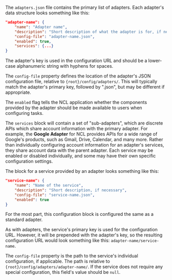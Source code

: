 The `adapters.json` file contains the primary list of adapters. Each adapter's data structure looks something like this:

```json
"adapter-name": {
    "name": "Adapter name",
    "description": "Short description of what the adapter is for, if necessary.",
    "config-file": "adapter-name.json",
    "enabled": true,
    "services": {...}
}
```

The adapter's key is used in the configuration URL and should be a lower-case alphanumeric string with hyphens for spaces.

The `config-file` property defines the location of the adapter's JSON configuration file, relative to `{root}/config/adapters/`. This will typically match the adapter's primary key, followed by ".json", but may be different if appropriate.

The `enabled` flag tells the NCL application whether the components provided by the adapter should be made available to users when configuring tasks.

The `services` block will contain a set of "sub-adapters", which are discrete APIs which share account information with the primary adapter. For example, the **Google Adapter** for NCL provides APIs for a wide range of Google's products, such as Gmail, Drive, Calendar, and many more. Rather than individually configuring account information for an adapter's services, they share account data with the parent adapter. Each service may be enabled or disabled individually, and some may have their own specific configuration settings.

The block for a service provided by an adapter looks something like this:

```json
"service-name": {
    "name": "Name of the service",
    "description": "Short description, if necessary",
    "config-file": "service-name.json",
    "enabled": true
}
```

For the most part, this configuration block is configured the same as a standard adapter.

As with adapters, the service's primary key is used for the configuration URL. However, it will be prepended with the adapter's key, so the resulting configuration URL would look something like this: `adapter-name/service-name`.

The `config-file` property is the path to the service's individual configuration, if applicable. The path is relative to `{root}/config/adapters/adapter-name/`. If the service does not require any special configuration, this field's value should be `null`.
